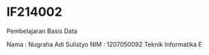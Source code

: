 # IF214002
Pembelajaran Basis Data

Nama : Nugraha Adi Sulistyo
NIM : 1207050092
Teknik Informatika E

